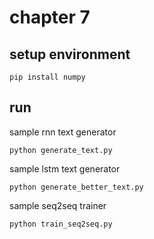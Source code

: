 # chapter 7

## setup environment

```shell
pip install numpy
```

## run

sample rnn text generator

```shell
python generate_text.py
```

sample lstm text generator

```shell
python generate_better_text.py
```

sample seq2seq trainer

```shell
python train_seq2seq.py
```
